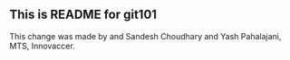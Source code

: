 ## This is README for git101

This change was made by and Sandesh Choudhary and Yash Pahalajani, MTS, Innovaccer.
